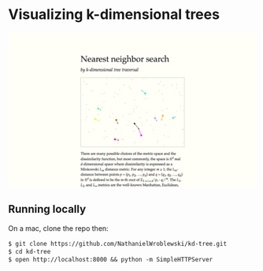 Visualizing k-dimensional trees
===

![Screenshot](https://raw.githubusercontent.com/NathanielWroblewski/kd-tree/master/screenshot.png)

Running locally
---

On a mac, clone the repo then:

```
$ git clone https://github.com/NathanielWroblewski/kd-tree.git
$ cd kd-tree
$ open http://localhost:8000 && python -m SimpleHTTPServer
```
